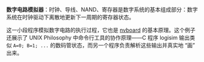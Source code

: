 **数字电路模拟器**：时钟、导线、NAND、寄存器是数字系统的基本组成部分：数字系统在时钟驱动下离散地更新下一周期的寄存器状态。

这一小段程序模拟数字电路的执行过程，它也是 [nvboard](https://github.com/NJU-ProjectN/nvboard) 的基本原理。这个例子还展示了 UNIX Philosophy 中命令行工具的协作原理——C 程序 logisim 输出类似 `A=0; B=1; ...` 的数码管状态，而另一个程序负责解析这些输出并真实地 “画” 出来。

